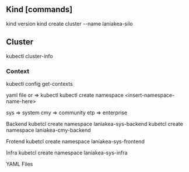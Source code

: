 ## Kind [commands]

kind version
kind create cluster --name laniakea-silo


## Cluster
kubectl cluster-info

### Context
kubectl config get-contexts

yaml file or => kubectl kubectl create namespace &lt;insert-namespace-name-here&gt;


sys => system
cmy => community
etp => enterprise


Backend
kubetcl create namespace laniakea-sys-backend
kubetcl create namespace laniakea-cmy-backend

Frotend
kubetcl create namespace laniakea-sys-frontend

Infra
kubetcl create namespace laniakea-sys-infra


YAML Files




<!--
control-plane
core-dns

-->

